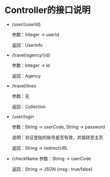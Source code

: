 # Controller的接口说明

- /user/{userId} 

  参数：Integer -> userId
  
  返回：UserInfo

- /travel/agency/{id}

  参数：Integer -> id

  返回：Agency

- /travel/lines

  参数：无

  返回：Collection<Line>

- /user/login

  参数：String -> userCode, String -> password
  
  说明：验证登陆的账号是否有效，并跳转至主页
  
  返回：String -> redirectURL

- /checkName
   参数：String -> userCode
   
   返回：String -> JSON {msg : true/false}